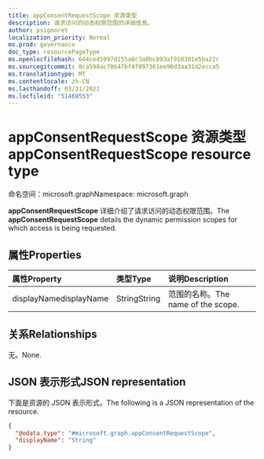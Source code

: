 ```yaml
---
title: appConsentRequestScope 资源类型
description: 请求访问的动态权限范围的详细信息。
author: psignoret
localization_priority: Normal
ms.prod: governance
doc_type: resourcePageType
ms.openlocfilehash: 644ce45997d155a8c3a0bc893af910301e5ba22c
ms.sourcegitcommit: 8ca598ac70647bf4f897361ee90d3aa31d2ecca5
ms.translationtype: MT
ms.contentlocale: zh-CN
ms.lasthandoff: 03/31/2021
ms.locfileid: "51469553"
---
```

# <a name="appconsentrequestscope-resource-type"></a><span data-ttu-id="c2265-103">appConsentRequestScope 资源类型</span><span class="sxs-lookup"><span data-stu-id="c2265-103">appConsentRequestScope resource type</span></span>

<span data-ttu-id="c2265-104">命名空间：microsoft.graph</span><span class="sxs-lookup"><span data-stu-id="c2265-104">Namespace: microsoft.graph</span></span>

<span data-ttu-id="c2265-105">**appConsentRequestScope** 详细介绍了请求访问的动态权限范围。</span><span class="sxs-lookup"><span data-stu-id="c2265-105">The **appConsentRequestScope** details the dynamic permission scopes for which access is being requested.</span></span>

## <a name="properties"></a><span data-ttu-id="c2265-106">属性</span><span class="sxs-lookup"><span data-stu-id="c2265-106">Properties</span></span>

|<span data-ttu-id="c2265-107">属性</span><span class="sxs-lookup"><span data-stu-id="c2265-107">Property</span></span>|<span data-ttu-id="c2265-108">类型</span><span class="sxs-lookup"><span data-stu-id="c2265-108">Type</span></span>|<span data-ttu-id="c2265-109">说明</span><span class="sxs-lookup"><span data-stu-id="c2265-109">Description</span></span>|
|:---|:---|:---|
|<span data-ttu-id="c2265-110">displayName</span><span class="sxs-lookup"><span data-stu-id="c2265-110">displayName</span></span>|<span data-ttu-id="c2265-111">String</span><span class="sxs-lookup"><span data-stu-id="c2265-111">String</span></span>|<span data-ttu-id="c2265-112">范围的名称。</span><span class="sxs-lookup"><span data-stu-id="c2265-112">The name of the scope.</span></span>|

## <a name="relationships"></a><span data-ttu-id="c2265-113">关系</span><span class="sxs-lookup"><span data-stu-id="c2265-113">Relationships</span></span>

<span data-ttu-id="c2265-114">无。</span><span class="sxs-lookup"><span data-stu-id="c2265-114">None.</span></span>

## <a name="json-representation"></a><span data-ttu-id="c2265-115">JSON 表示形式</span><span class="sxs-lookup"><span data-stu-id="c2265-115">JSON representation</span></span>

<span data-ttu-id="c2265-116">下面是资源的 JSON 表示形式。</span><span class="sxs-lookup"><span data-stu-id="c2265-116">The following is a JSON representation of the resource.</span></span>
<!-- {
  "blockType": "resource",
  "@odata.type": "microsoft.graph.appConsentRequestScope"
}
-->

``` json
{
  "@odata.type": "#microsoft.graph.appConsentRequestScope",
  "displayName": "String"
}
```

